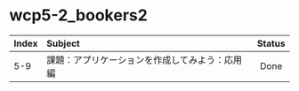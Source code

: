 # wcp5-2_bookers2

| Index | Subject                                        | Status |
| :---- | :--------------------------------------------- | :----: |
| 5-9   | 課題：アプリケーションを作成してみよう：応用編 |  Done  |
